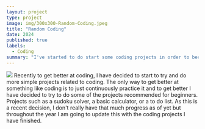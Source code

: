 ```yaml
---
layout: project
type: project
image: img/300x300-Random-Coding.jpeg
title: "Random Coding"
date: 2024
published: true 
labels:
  - Coding 
summary: "I've started to do start some coding projects in order to become better at coding."
---
```


<img class="img-fluid" src="../img/">
Recently to get better at coding, I have decided to start to try and do more simple projects related to coding. The only way to get better at something like coding is to just continuously practice it and to get better I have decided to try to do some of the projects recommended for beginners. Projects such as a sudoku solver, a basic calculator, or a to do list. As this is a recent decision, I don't really have that much progress as of yet but throughout the year I am going to update this with the coding projects I have finished. 

